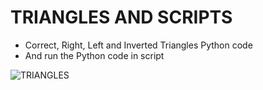 # TRIANGLES AND SCRIPTS

- Correct, Right, Left and Inverted Triangles Python code
- And run the Python code in script
  
![TRIANGLES](/TRIANGLES(2).png)
